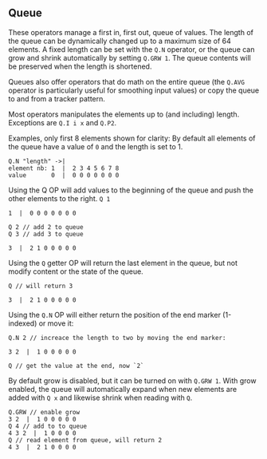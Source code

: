 ## Queue

These operators manage a first in, first out, queue of values. The length of
the queue can be dynamically changed up to a maximum size of 64 elements.
A fixed length can be set with the `Q.N` operator, or the queue can grow and
shrink automatically by setting `Q.GRW 1`. The queue contents will be preserved
when the length is shortened.

Queues also offer operators that do math on the entire queue (the `Q.AVG` operator
is particularly useful for smoothing input values) or copy the queue to and from
a tracker pattern.

Most operators manipulates the elements up to (and including) length. Exceptions are `Q.I i x` and `Q.P2`.

Examples, only first 8 elements shown for clarity:
By default all elements of the queue have a value of `0` and the length is set to 1.
```
Q.N "length" ->|
element nb: 1  |  2 3 4 5 6 7 8 
value       0  |  0 0 0 0 0 0 0
```

Using the Q OP will add values to the beginning of the queue and push the other elements to the right.
`Q 1`
```
1  |  0 0 0 0 0 0 0

Q 2 // add 2 to queue
Q 3 // add 3 to queue

3  |  2 1 0 0 0 0 0
```

Using the `Q` getter OP will return the last element in the queue, but not modify content or the state of the queue.

```
Q // will return 3

3  |  2 1 0 0 0 0 0
```

Using the `Q.N` OP will either return the position of the end marker (1-indexed) or move it:

```
Q.N 2 // increace the length to two by moving the end marker:

3 2  |  1 0 0 0 0 0

Q // get the value at the end, now `2`
```

By default grow is disabled, but it can be turned on with `Q.GRW 1`. With grow enabled, the queue will automatically expand when new elements are added with `Q x` and likewise shrink when reading with `Q`.

```
Q.GRW // enable grow
3 2  |  1 0 0 0 0 0
Q 4 // add to to queue
4 3 2  |  1 0 0 0 0
Q // read element from queue, will return 2
4 3  |  2 1 0 0 0 0
```

